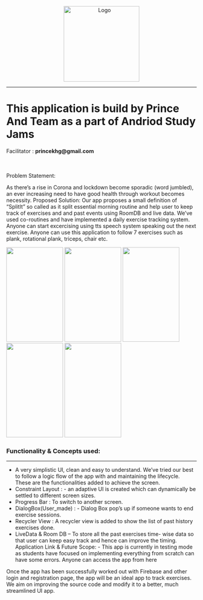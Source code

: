 <p align="center">
<a href="#">
    <img src="https://user-images.githubusercontent.com/70446767/148781134-6941d8da-1519-4285-bb3e-d92e8fc75eb7.png" alt="Logo" width="200" height="200"></a>
</p>

<hr>

<h1> This application is build by Prince And Team as a part of Andriod Study Jams </h1>
Facilitator : <b>princekhg@gmail.com</b>

<br>
<br>
<br>

Problem Statement: 

As there’s a rise in Corona and lockdown become sporadic (word jumbled), an ever increasing need to have good health through workout becomes necessity.
Proposed Solution:
Our app proposes a small definition of “SplitIt” so called as it split essential morning routine and help user to keep track of exercises and and past events using RoomDB and live data. We’ve used co-routines and have implemented a daily exercise tracking system. Anyone can start excercising using tts speech system speaking out the next exercise. Anyone can use this application to follow 7 exercises such as plank, rotational plank, triceps, chair etc.

<div>
     <img src="https://user-images.githubusercontent.com/70446767/148774588-fa413f1b-d6f1-4dc3-bd35-ed6c220b8c86.png" height="250" width="150"/>
     <img src="https://user-images.githubusercontent.com/70446767/148774695-588e2c71-7263-4cdc-84eb-11af148152ac.png" height="250" width="150"/>
     <img src="https://user-images.githubusercontent.com/70446767/148774723-d28cc340-0f9e-4a98-89ad-b84c4fabe984.png" height="250" width="150"/>
     <img src="https://user-images.githubusercontent.com/70446767/148774735-39a95326-2663-49a1-a3bb-d95ec5beb95c.png" height="250" width="150"/>
     <img src="https://user-images.githubusercontent.com/70446767/148774753-47ac8127-9904-4308-a512-af14140b919b.png" height="250" width="150"/>
</div>     

### Functionality & Concepts used:
---
*	A very simplistic UI, clean and easy to understand. We’ve tried our best to follow a logic flow of the app with and maintaining the lifecycle. These are the functionalities added to achieve the screen.
*	Constraint Layout : - an adaptive UI is created which can dynamically be settled to different screen sizes.
*	Progress Bar : To switch to another screen.
*	DialogBox(User_made) : - Dialog Box pop’s up if someone wants to end exercise sessions.
*	Recycler View : A recycler view is added to show the list of past history exercises done.
*	LiveData & Room DB – To store all the past exercises time- wise data so that user can keep easy track and hence can improve the timing.
Application Link & Future Scope: - 
This app is currently in testing mode as students have focused on implementing everything from scratch can have some errors. Anyone can access the app from here


Once the app has been successfully worked out with Firebase and other login and registration page, the app will be an ideal app to track exercises. We aim on improving the source code and modify it to a better, much streamlined UI app.


